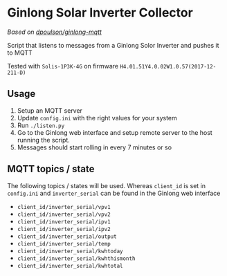 # Ginlong Solar Inverter Collector

_Based on [dpoulson/ginlong-mqtt](https://github.com/dpoulson/ginlong-mqtt)_

Script that listens to messages from a Ginlong Solor Inverter and pushes it to MQTT

Tested with `Solis-1P3K-4G` on firmware `H4.01.51Y4.0.02W1.0.57(2017-12-211-D)`

## Usage
1. Setup an MQTT server
1. Update `config.ini` with the right values for your system
1. Run `./listen.py`
1. Go to the Ginlong web interface and setup remote server to the host running the script.
1. Messages should start rolling in every 7 minutes or so

## MQTT topics / state
The following topics / states will be used. Whereas `client_id` is set in `config.ini` and `inverter_serial` can be found in the Ginlong web interface

- `client_id/inverter_serial/vpv1`
- `client_id/inverter_serial/vpv2`
- `client_id/inverter_serial/ipv1`
- `client_id/inverter_serial/ipv2`
- `client_id/inverter_serial/output`
- `client_id/inverter_serial/temp`
- `client_id/inverter_serial/kwhtoday`
- `client_id/inverter_serial/kwhthismonth`
- `client_id/inverter_serial/kwhtotal`